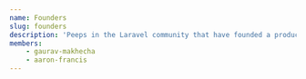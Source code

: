 ```yaml
---
name: Founders
slug: founders
description: 'Peeps in the Laravel community that have founded a product or company.'
members:
    - gaurav-makhecha
    - aaron-francis
---
```

